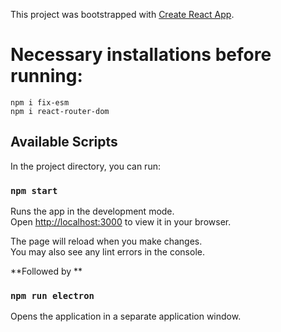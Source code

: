 This project was bootstrapped with [Create React App](https://github.com/facebook/create-react-app).

# Necessary installations before running:
`npm i fix-esm` \
`npm i react-router-dom`

## Available Scripts

In the project directory, you can run:

### `npm start`

Runs the app in the development mode.\
Open [http://localhost:3000](http://localhost:3000) to view it in your browser.

The page will reload when you make changes.\
You may also see any lint errors in the console.

**Followed by **
### `npm run electron` 

Opens the application in a separate application window.

